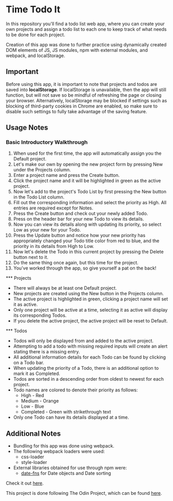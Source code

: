 # Time Todo It

In this repository you'll find a todo list web app, where you can create your own projects and assign a todo list to each one to keep track of what needs to be done for each project.

Creation of this app was done to further practice using dynamically created DOM elements of JS, JS modules, npm with external modules, and webpack, and localStorage.

## Important

Before using this app, it is important to note that projects and todos are saved into **localStorage**. If localStorage is unavailable, then the app will still function, but will not save so be mindful of refreshing the page or closing your browser. Alternatively, localStorage may be blocked if settings such as blocking of third-party cookies in Chrome are enabled, so make sure to disable such settings to fully take advantage of the saving feature.

## Usage Notes

### Basic Introductory Walkthrough

1. When used for the first time, the app will automatically assign you the Default project.
2. Let's make our own by opening the new project form by pressing New under the Projects column.
3. Enter a project name and press the Create button.
4. Click the project name and it will be highlighted in green as the active project.
5. Now let's add to the project's Todo List by first pressing the New button in the Todo List column.
6. Fill out the corresponding information and select the priority as High. All entries are required except for Notes.
7. Press the Create button and check out your newly added Todo.
8. Press on the header bar for your new Todo to view its details.
9. Now you can view its details along with updating its priority, so select Low as your new for your Todo.
10. Press the Update button and notice how your new priority has appropriately changed your Todo title color from red to blue, and the priority in its details from High to Low.
11. Now let's delete the Todo in this current project by pressing the Delete button next to it.
12. Do the same thing once again, but this time for the project.
13. You've worked through the app, so give yourself a pat on the back!

*** Projects

* There will always be at least one Default project.
* New projects are created using the New button in the Projects column.
* The active project is highlighted in green, clicking a project name will set it as active.
* Only one project will be active at a time, selecting it as active will display its corresponding Todos.
* If you delete the active project, the active project will be reset to Default.

*** Todos

* Todos will only be displayed from and added to the active project.
* Attempting to add a todo with missing required inputs will create an alert stating there is a missing entry.
* All additional information details for each Todo can be found by clicking on a Todo bar.
* When updating the priority of a Todo, there is an additional option to mark it as Completed.
* Todos are sorted in a descending order from oldest to newest for each project.
* Todo names are colored to denote their priority as follows:
  * High - Red
  * Medium - Orange
  * Low - Blue
  * Completed - Green with strikethrough text
* Only one Todo can have its details displayed at a time.

## Additional Notes

* Bundling for this app was done using webpack.
* The following webpack loaders were used:
  * css-loader
  * style-loader
* External libraries obtained for use through npm were:
  * [date-fns](https://date-fns.org/) for Date objects and Date sorting

Check it out [here](https://rgee258.github.io/todo-list/).

This project is done following The Odin Project, which can
be found [here](https://www.theodinproject.com/courses/javascript/lessons/todo-list).

